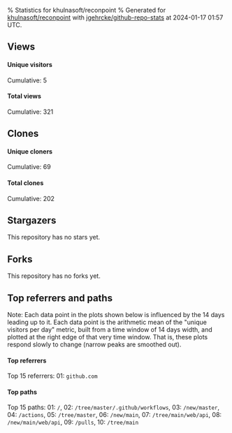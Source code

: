 % Statistics for khulnasoft/reconpoint
% Generated for [khulnasoft/reconpoint](https://github.com/khulnasoft/reconpoint) with [jgehrcke/github-repo-stats](https://github.com/jgehrcke/github-repo-stats) at 2024-01-17 01:57 UTC.


## Views

#### Unique visitors
<div id="chart_views_unique" class="full-width-chart"></div>

Cumulative: 5

#### Total views
<div id="chart_views_total" class="full-width-chart"></div>

Cumulative: 321

<div class="pagebreak-for-print"> </div>

## Clones

#### Unique cloners
<div id="chart_clones_unique" class="full-width-chart"></div>

Cumulative: 69

#### Total clones
<div id="chart_clones_total" class="full-width-chart"></div>

Cumulative: 202



<div class="pagebreak-for-print"> </div>



## Stargazers

This repository has no stars yet.



## Forks

This repository has no forks yet.



<div class="pagebreak-for-print"> </div>



## Top referrers and paths


Note: Each data point in the plots shown below is influenced by the 14 days
leading up to it. Each data point is the arithmetic mean of the "unique
visitors per day" metric, built from a time window of 14 days width, and
plotted at the right edge of that very time window. That is, these plots
respond slowly to change (narrow peaks are smoothed out).




#### Top referrers


<div id="chart_referrers_top_n_alltime" class="full-width-chart"></div>

Top 15 referrers: 01: `github.com`





#### Top paths


<div id="chart_paths_top_n_alltime" class="full-width-chart"></div>

Top 15 paths: 01: `/`, 02: `/tree/master/.github/workflows`, 03: `/new/master`, 04: `/actions`, 05: `/tree/master`, 06: `/new/main`, 07: `/tree/main/web/api`, 08: `/new/main/web/api`, 09: `/pulls`, 10: `/tree/main`


<script type="text/javascript">
    vegaEmbed('#chart_views_unique', {"$schema": "https://vega.github.io/schema/vega-lite/v4.17.0.json", "config": {"arc": {"fill": "#1b1e23"}, "area": {"fill": "#1b1e23"}, "axisBottom": {"domainColor": "#a9b4c4", "gridColor": "#a9b4c4", "labelColor": "#1b1e23", "labelFont": "relative-mono-11-pitch-pro, Menlo, monospace", "tickColor": "#a9b4c4", "titleColor": "#1b1e23", "titleFont": "relative-mono-11-pitch-pro, Menlo, monospace"}, "axisLeft": {"domainColor": "#a9b4c4", "gridColor": "#a9b4c4", "labelColor": "#1b1e23", "labelFont": "relative-mono-11-pitch-pro, Menlo, monospace", "tickColor": "#a9b4c4", "titleColor": "#1b1e23", "titleFont": "relative-mono-11-pitch-pro, Menlo, monospace"}, "axisX": {"grid": false}, "axisY": {"grid": false, "labelBound": true}, "background": "#FFFFFF", "group": {"fill": "#FFFFFF"}, "header": {"fontWeight": 400, "labelFont": "relative-mono-11-pitch-pro, Menlo, monospace", "titleFont": "relative-mono-11-pitch-pro, Menlo, monospace"}, "legend": {"labelFont": "relative-mono-11-pitch-pro, Menlo, monospace", "symbolSize": 200, "symbolType": "circle", "titleFont": "relative-mono-11-pitch-pro, Menlo, monospace"}, "line": {"color": "#1b1e23", "stroke": "#1b1e23"}, "path": {"stroke": "#1b1e23"}, "point": {"color": "#1b1e23", "cursor": "pointer", "filled": true, "size": 20}, "range": {"category": ["#85a2f7", "#ea9755", "#7eb36a", "#f07071", "#bc85d9", "#e587b6", "#a9b4c4", "#d4c05e", "#64b9c4"]}, "style": {"bar": {"fill": "#1b1e23"}, "text": {"font": "relative-mono-11-pitch-pro, Menlo, monospace", "fontWeight": 400}}, "symbol": {"shape": "circle"}, "title": {"anchor": "start", "font": "relative-mono-11-pitch-pro, Menlo, monospace", "fontWeight": 400}, "trail": {"color": "#1b1e23", "stroke": "#1b1e23"}, "view": {"stroke": null}}, "data": {"name": "data-5215156174d3592c22ea3b5973e0098a"}, "datasets": {"data-5215156174d3592c22ea3b5973e0098a": [{"time": "2024-01-04T00:00:00+00:00", "views_total": 250, "views_unique": 3}, {"time": "2024-01-05T00:00:00+00:00", "views_total": 0, "views_unique": 0}, {"time": "2024-01-08T00:00:00+00:00", "views_total": 0, "views_unique": 0}, {"time": "2024-01-12T00:00:00+00:00", "views_total": 0, "views_unique": 0}, {"time": "2024-01-13T00:00:00+00:00", "views_total": 0, "views_unique": 0}, {"time": "2024-01-16T00:00:00+00:00", "views_total": 71, "views_unique": 2}]}, "encoding": {"tooltip": [{"field": "views_unique", "format": ".1f", "title": "views (u)", "type": "quantitative"}, {"field": "time", "format": "%B %e, %Y", "title": "date", "type": "temporal"}], "x": {"axis": {"labelAngle": 25}, "field": "time", "scale": {"domain": ["2024-01-04", "2024-01-16"]}, "timeUnit": "yearmonthdate", "title": "date", "type": "temporal"}, "y": {"axis": {}, "field": "views_unique", "scale": {"domain": [0, 3.3000000000000003], "type": "linear", "zero": true}, "title": "unique views per day", "type": "quantitative"}}, "height": 200, "mark": {"point": true, "type": "line"}, "padding": 10, "width": "container"}, {"actions": false, "renderer": "svg"}).catch(console.error);
vegaEmbed('#chart_views_total', {"$schema": "https://vega.github.io/schema/vega-lite/v4.17.0.json", "config": {"arc": {"fill": "#1b1e23"}, "area": {"fill": "#1b1e23"}, "axisBottom": {"domainColor": "#a9b4c4", "gridColor": "#a9b4c4", "labelColor": "#1b1e23", "labelFont": "relative-mono-11-pitch-pro, Menlo, monospace", "tickColor": "#a9b4c4", "titleColor": "#1b1e23", "titleFont": "relative-mono-11-pitch-pro, Menlo, monospace"}, "axisLeft": {"domainColor": "#a9b4c4", "gridColor": "#a9b4c4", "labelColor": "#1b1e23", "labelFont": "relative-mono-11-pitch-pro, Menlo, monospace", "tickColor": "#a9b4c4", "titleColor": "#1b1e23", "titleFont": "relative-mono-11-pitch-pro, Menlo, monospace"}, "axisX": {"grid": false}, "axisY": {"grid": false, "labelBound": true}, "background": "#FFFFFF", "group": {"fill": "#FFFFFF"}, "header": {"fontWeight": 400, "labelFont": "relative-mono-11-pitch-pro, Menlo, monospace", "titleFont": "relative-mono-11-pitch-pro, Menlo, monospace"}, "legend": {"labelFont": "relative-mono-11-pitch-pro, Menlo, monospace", "symbolSize": 200, "symbolType": "circle", "titleFont": "relative-mono-11-pitch-pro, Menlo, monospace"}, "line": {"color": "#1b1e23", "stroke": "#1b1e23"}, "path": {"stroke": "#1b1e23"}, "point": {"color": "#1b1e23", "cursor": "pointer", "filled": true, "size": 20}, "range": {"category": ["#85a2f7", "#ea9755", "#7eb36a", "#f07071", "#bc85d9", "#e587b6", "#a9b4c4", "#d4c05e", "#64b9c4"]}, "style": {"bar": {"fill": "#1b1e23"}, "text": {"font": "relative-mono-11-pitch-pro, Menlo, monospace", "fontWeight": 400}}, "symbol": {"shape": "circle"}, "title": {"anchor": "start", "font": "relative-mono-11-pitch-pro, Menlo, monospace", "fontWeight": 400}, "trail": {"color": "#1b1e23", "stroke": "#1b1e23"}, "view": {"stroke": null}}, "data": {"name": "data-5215156174d3592c22ea3b5973e0098a"}, "datasets": {"data-5215156174d3592c22ea3b5973e0098a": [{"time": "2024-01-04T00:00:00+00:00", "views_total": 250, "views_unique": 3}, {"time": "2024-01-05T00:00:00+00:00", "views_total": 0, "views_unique": 0}, {"time": "2024-01-08T00:00:00+00:00", "views_total": 0, "views_unique": 0}, {"time": "2024-01-12T00:00:00+00:00", "views_total": 0, "views_unique": 0}, {"time": "2024-01-13T00:00:00+00:00", "views_total": 0, "views_unique": 0}, {"time": "2024-01-16T00:00:00+00:00", "views_total": 71, "views_unique": 2}]}, "encoding": {"tooltip": [{"field": "views_total", "format": ".1f", "title": "views (t)", "type": "quantitative"}, {"field": "time", "format": "%B %e, %Y", "title": "date", "type": "temporal"}], "x": {"axis": {"labelAngle": 25}, "field": "time", "scale": {"domain": ["2024-01-04", "2024-01-16"]}, "timeUnit": "yearmonthdate", "title": "date", "type": "temporal"}, "y": {"axis": {"values": [1, 10, 50, 100, 500, 1000, 5000, 10000]}, "field": "views_total", "scale": {"domain": [0, 275.0], "type": "symlog", "zero": true}, "title": "total views per day", "type": "quantitative"}}, "height": 200, "mark": {"point": true, "type": "line"}, "padding": 10, "width": "container"}, {"actions": false, "renderer": "svg"}).catch(console.error);
vegaEmbed('#chart_clones_unique', {"$schema": "https://vega.github.io/schema/vega-lite/v4.17.0.json", "config": {"arc": {"fill": "#1b1e23"}, "area": {"fill": "#1b1e23"}, "axisBottom": {"domainColor": "#a9b4c4", "gridColor": "#a9b4c4", "labelColor": "#1b1e23", "labelFont": "relative-mono-11-pitch-pro, Menlo, monospace", "tickColor": "#a9b4c4", "titleColor": "#1b1e23", "titleFont": "relative-mono-11-pitch-pro, Menlo, monospace"}, "axisLeft": {"domainColor": "#a9b4c4", "gridColor": "#a9b4c4", "labelColor": "#1b1e23", "labelFont": "relative-mono-11-pitch-pro, Menlo, monospace", "tickColor": "#a9b4c4", "titleColor": "#1b1e23", "titleFont": "relative-mono-11-pitch-pro, Menlo, monospace"}, "axisX": {"grid": false}, "axisY": {"grid": false, "labelBound": true}, "background": "#FFFFFF", "group": {"fill": "#FFFFFF"}, "header": {"fontWeight": 400, "labelFont": "relative-mono-11-pitch-pro, Menlo, monospace", "titleFont": "relative-mono-11-pitch-pro, Menlo, monospace"}, "legend": {"labelFont": "relative-mono-11-pitch-pro, Menlo, monospace", "symbolSize": 200, "symbolType": "circle", "titleFont": "relative-mono-11-pitch-pro, Menlo, monospace"}, "line": {"color": "#1b1e23", "stroke": "#1b1e23"}, "path": {"stroke": "#1b1e23"}, "point": {"color": "#1b1e23", "cursor": "pointer", "filled": true, "size": 20}, "range": {"category": ["#85a2f7", "#ea9755", "#7eb36a", "#f07071", "#bc85d9", "#e587b6", "#a9b4c4", "#d4c05e", "#64b9c4"]}, "style": {"bar": {"fill": "#1b1e23"}, "text": {"font": "relative-mono-11-pitch-pro, Menlo, monospace", "fontWeight": 400}}, "symbol": {"shape": "circle"}, "title": {"anchor": "start", "font": "relative-mono-11-pitch-pro, Menlo, monospace", "fontWeight": 400}, "trail": {"color": "#1b1e23", "stroke": "#1b1e23"}, "view": {"stroke": null}}, "data": {"name": "data-f98d373abb51efdfec4d916340b4c3b4"}, "datasets": {"data-f98d373abb51efdfec4d916340b4c3b4": [{"clones_total": 145, "clones_unique": 49, "time": "2024-01-04T00:00:00+00:00"}, {"clones_total": 32, "clones_unique": 4, "time": "2024-01-05T00:00:00+00:00"}, {"clones_total": 2, "clones_unique": 2, "time": "2024-01-08T00:00:00+00:00"}, {"clones_total": 4, "clones_unique": 2, "time": "2024-01-12T00:00:00+00:00"}, {"clones_total": 2, "clones_unique": 1, "time": "2024-01-13T00:00:00+00:00"}, {"clones_total": 17, "clones_unique": 11, "time": "2024-01-16T00:00:00+00:00"}]}, "encoding": {"tooltip": [{"field": "clones_unique", "format": ".1f", "title": "clones (u)", "type": "quantitative"}, {"field": "time", "format": "%B %e, %Y", "title": "date", "type": "temporal"}], "x": {"axis": {"labelAngle": 25}, "field": "time", "scale": {"domain": ["2024-01-04", "2024-01-16"]}, "timeUnit": "yearmonthdate", "title": "date", "type": "temporal"}, "y": {"axis": {}, "field": "clones_unique", "scale": {"domain": [0, 53.900000000000006], "type": "linear", "zero": true}, "title": "unique clones per day", "type": "quantitative"}}, "height": 200, "mark": {"point": true, "type": "line"}, "padding": 10, "width": "container"}, {"actions": false, "renderer": "svg"}).catch(console.error);
vegaEmbed('#chart_clones_total', {"$schema": "https://vega.github.io/schema/vega-lite/v4.17.0.json", "config": {"arc": {"fill": "#1b1e23"}, "area": {"fill": "#1b1e23"}, "axisBottom": {"domainColor": "#a9b4c4", "gridColor": "#a9b4c4", "labelColor": "#1b1e23", "labelFont": "relative-mono-11-pitch-pro, Menlo, monospace", "tickColor": "#a9b4c4", "titleColor": "#1b1e23", "titleFont": "relative-mono-11-pitch-pro, Menlo, monospace"}, "axisLeft": {"domainColor": "#a9b4c4", "gridColor": "#a9b4c4", "labelColor": "#1b1e23", "labelFont": "relative-mono-11-pitch-pro, Menlo, monospace", "tickColor": "#a9b4c4", "titleColor": "#1b1e23", "titleFont": "relative-mono-11-pitch-pro, Menlo, monospace"}, "axisX": {"grid": false}, "axisY": {"grid": false, "labelBound": true}, "background": "#FFFFFF", "group": {"fill": "#FFFFFF"}, "header": {"fontWeight": 400, "labelFont": "relative-mono-11-pitch-pro, Menlo, monospace", "titleFont": "relative-mono-11-pitch-pro, Menlo, monospace"}, "legend": {"labelFont": "relative-mono-11-pitch-pro, Menlo, monospace", "symbolSize": 200, "symbolType": "circle", "titleFont": "relative-mono-11-pitch-pro, Menlo, monospace"}, "line": {"color": "#1b1e23", "stroke": "#1b1e23"}, "path": {"stroke": "#1b1e23"}, "point": {"color": "#1b1e23", "cursor": "pointer", "filled": true, "size": 20}, "range": {"category": ["#85a2f7", "#ea9755", "#7eb36a", "#f07071", "#bc85d9", "#e587b6", "#a9b4c4", "#d4c05e", "#64b9c4"]}, "style": {"bar": {"fill": "#1b1e23"}, "text": {"font": "relative-mono-11-pitch-pro, Menlo, monospace", "fontWeight": 400}}, "symbol": {"shape": "circle"}, "title": {"anchor": "start", "font": "relative-mono-11-pitch-pro, Menlo, monospace", "fontWeight": 400}, "trail": {"color": "#1b1e23", "stroke": "#1b1e23"}, "view": {"stroke": null}}, "data": {"name": "data-f98d373abb51efdfec4d916340b4c3b4"}, "datasets": {"data-f98d373abb51efdfec4d916340b4c3b4": [{"clones_total": 145, "clones_unique": 49, "time": "2024-01-04T00:00:00+00:00"}, {"clones_total": 32, "clones_unique": 4, "time": "2024-01-05T00:00:00+00:00"}, {"clones_total": 2, "clones_unique": 2, "time": "2024-01-08T00:00:00+00:00"}, {"clones_total": 4, "clones_unique": 2, "time": "2024-01-12T00:00:00+00:00"}, {"clones_total": 2, "clones_unique": 1, "time": "2024-01-13T00:00:00+00:00"}, {"clones_total": 17, "clones_unique": 11, "time": "2024-01-16T00:00:00+00:00"}]}, "encoding": {"tooltip": [{"field": "clones_total", "format": ".1f", "title": "clones (t)", "type": "quantitative"}, {"field": "time", "format": "%B %e, %Y", "title": "date", "type": "temporal"}], "x": {"axis": {"labelAngle": 25}, "field": "time", "scale": {"domain": ["2024-01-04", "2024-01-16"]}, "timeUnit": "yearmonthdate", "title": "date", "type": "temporal"}, "y": {"axis": {"values": [1, 10, 50, 100, 500, 1000, 5000, 10000]}, "field": "clones_total", "scale": {"domain": [0, 159.5], "type": "symlog", "zero": true}, "title": "total clones per day", "type": "quantitative"}}, "height": 200, "mark": {"point": true, "type": "line"}, "padding": 10, "width": "container"}, {"actions": false, "renderer": "svg"}).catch(console.error);
vegaEmbed('#chart_referrers_top_n_alltime', {"$schema": "https://vega.github.io/schema/vega-lite/v4.17.0.json", "config": {"arc": {"fill": "#1b1e23"}, "area": {"fill": "#1b1e23"}, "axisBottom": {"domainColor": "#a9b4c4", "gridColor": "#a9b4c4", "labelColor": "#1b1e23", "labelFont": "relative-mono-11-pitch-pro, Menlo, monospace", "tickColor": "#a9b4c4", "titleColor": "#1b1e23", "titleFont": "relative-mono-11-pitch-pro, Menlo, monospace"}, "axisLeft": {"domainColor": "#a9b4c4", "gridColor": "#a9b4c4", "labelColor": "#1b1e23", "labelFont": "relative-mono-11-pitch-pro, Menlo, monospace", "tickColor": "#a9b4c4", "titleColor": "#1b1e23", "titleFont": "relative-mono-11-pitch-pro, Menlo, monospace"}, "axisX": {"grid": false}, "axisY": {"grid": false}, "background": "#FFFFFF", "group": {"fill": "#FFFFFF"}, "header": {"fontWeight": 400, "labelFont": "relative-mono-11-pitch-pro, Menlo, monospace", "titleFont": "relative-mono-11-pitch-pro, Menlo, monospace"}, "legend": {"labelFont": "relative-mono-11-pitch-pro, Menlo, monospace", "symbolSize": 200, "symbolType": "circle", "titleFont": "relative-mono-11-pitch-pro, Menlo, monospace"}, "line": {"color": "#1b1e23", "stroke": "#1b1e23"}, "path": {"stroke": "#1b1e23"}, "point": {"color": "#1b1e23", "cursor": "pointer", "filled": true, "size": 30}, "range": {"category": ["#85a2f7", "#ea9755", "#7eb36a", "#f07071", "#bc85d9", "#e587b6", "#a9b4c4", "#d4c05e", "#64b9c4"]}, "style": {"bar": {"fill": "#1b1e23"}, "text": {"font": "relative-mono-11-pitch-pro, Menlo, monospace", "fontWeight": 400}}, "symbol": {"shape": "circle"}, "title": {"anchor": "start", "font": "relative-mono-11-pitch-pro, Menlo, monospace", "fontWeight": 400}, "trail": {"color": "#1b1e23", "stroke": "#1b1e23"}, "view": {"stroke": null}}, "data": {"name": "data-8289ca9a4953abad6d77719b3d5aba5e"}, "datasets": {"data-8289ca9a4953abad6d77719b3d5aba5e": [{"referrer": "github.com", "time": "2024-01-06T00:00:00+00:00", "views_unique": 1, "views_unique_norm": 0.07142857142857142}, {"referrer": "github.com", "time": "2024-01-07T00:00:00+00:00", "views_unique": 1, "views_unique_norm": 0.07142857142857142}, {"referrer": "github.com", "time": "2024-01-08T00:00:00+00:00", "views_unique": 1, "views_unique_norm": 0.07142857142857142}, {"referrer": "github.com", "time": "2024-01-09T00:00:00+00:00", "views_unique": 1, "views_unique_norm": 0.07142857142857142}, {"referrer": "github.com", "time": "2024-01-10T00:00:00+00:00", "views_unique": 1, "views_unique_norm": 0.07142857142857142}, {"referrer": "github.com", "time": "2024-01-11T00:00:00+00:00", "views_unique": 1, "views_unique_norm": 0.07142857142857142}, {"referrer": "github.com", "time": "2024-01-12T00:00:00+00:00", "views_unique": 1, "views_unique_norm": 0.07142857142857142}, {"referrer": "github.com", "time": "2024-01-13T00:00:00+00:00", "views_unique": 1, "views_unique_norm": 0.07142857142857142}, {"referrer": "github.com", "time": "2024-01-14T00:00:00+00:00", "views_unique": 1, "views_unique_norm": 0.07142857142857142}, {"referrer": "github.com", "time": "2024-01-15T00:00:00+00:00", "views_unique": 1, "views_unique_norm": 0.07142857142857142}, {"referrer": "github.com", "time": "2024-01-16T00:00:00+00:00", "views_unique": 1, "views_unique_norm": 0.07142857142857142}, {"referrer": "github.com", "time": "2024-01-17T00:00:00+00:00", "views_unique": 1, "views_unique_norm": 0.07142857142857142}]}, "encoding": {"color": {"field": "referrer", "legend": {"direction": "vertical", "orient": "top", "title": "Legend:"}, "sort": {"field": "order"}, "type": "nominal"}, "tooltip": [{"field": "referrer", "type": "nominal"}, {"field": "views_unique_norm", "format": ".2f", "title": "views (14d mean)", "type": "quantitative"}, {"field": "time", "format": "%B %e, %Y", "title": "date", "type": "temporal"}], "x": {"axis": {"labelAngle": 25}, "field": "time", "scale": {"domain": ["2024-01-04", "2024-01-16"]}, "timeUnit": "yearmonthdate", "title": "date", "type": "temporal"}, "y": {"field": "views_unique_norm", "scale": {"domain": [0, 0.07857142857142857], "type": "linear", "zero": true}, "title": "unique visitors per day (mean from last 14 days)", "type": "quantitative"}}, "height": 300, "mark": {"point": true, "type": "line"}, "padding": 10, "width": "container"}, {"actions": false, "renderer": "svg"}).catch(console.error);
vegaEmbed('#chart_paths_top_n_alltime', {"$schema": "https://vega.github.io/schema/vega-lite/v4.17.0.json", "config": {"arc": {"fill": "#1b1e23"}, "area": {"fill": "#1b1e23"}, "axisBottom": {"domainColor": "#a9b4c4", "gridColor": "#a9b4c4", "labelColor": "#1b1e23", "labelFont": "relative-mono-11-pitch-pro, Menlo, monospace", "tickColor": "#a9b4c4", "titleColor": "#1b1e23", "titleFont": "relative-mono-11-pitch-pro, Menlo, monospace"}, "axisLeft": {"domainColor": "#a9b4c4", "gridColor": "#a9b4c4", "labelColor": "#1b1e23", "labelFont": "relative-mono-11-pitch-pro, Menlo, monospace", "tickColor": "#a9b4c4", "titleColor": "#1b1e23", "titleFont": "relative-mono-11-pitch-pro, Menlo, monospace"}, "axisX": {"grid": false}, "axisY": {"grid": false}, "background": "#FFFFFF", "group": {"fill": "#FFFFFF"}, "header": {"fontWeight": 400, "labelFont": "relative-mono-11-pitch-pro, Menlo, monospace", "titleFont": "relative-mono-11-pitch-pro, Menlo, monospace"}, "legend": {"labelFont": "relative-mono-11-pitch-pro, Menlo, monospace", "symbolSize": 200, "symbolType": "circle", "titleFont": "relative-mono-11-pitch-pro, Menlo, monospace"}, "line": {"color": "#1b1e23", "stroke": "#1b1e23"}, "path": {"stroke": "#1b1e23"}, "point": {"color": "#1b1e23", "cursor": "pointer", "filled": true, "size": 30}, "range": {"category": ["#85a2f7", "#ea9755", "#7eb36a", "#f07071", "#bc85d9", "#e587b6", "#a9b4c4", "#d4c05e", "#64b9c4"]}, "style": {"bar": {"fill": "#1b1e23"}, "text": {"font": "relative-mono-11-pitch-pro, Menlo, monospace", "fontWeight": 400}}, "symbol": {"shape": "circle"}, "title": {"anchor": "start", "font": "relative-mono-11-pitch-pro, Menlo, monospace", "fontWeight": 400}, "trail": {"color": "#1b1e23", "stroke": "#1b1e23"}, "view": {"stroke": null}}, "data": {"name": "data-fbf2dc226884737f34d716c18301541f"}, "datasets": {"data-fbf2dc226884737f34d716c18301541f": [{"path": "/", "time": "2024-01-06T00:00:00+00:00", "views_unique": 3, "views_unique_norm": 0.21428571428571427}, {"path": "/", "time": "2024-01-07T00:00:00+00:00", "views_unique": 3, "views_unique_norm": 0.21428571428571427}, {"path": "/", "time": "2024-01-08T00:00:00+00:00", "views_unique": 3, "views_unique_norm": 0.21428571428571427}, {"path": "/", "time": "2024-01-09T00:00:00+00:00", "views_unique": 3, "views_unique_norm": 0.21428571428571427}, {"path": "/", "time": "2024-01-10T00:00:00+00:00", "views_unique": 3, "views_unique_norm": 0.21428571428571427}, {"path": "/", "time": "2024-01-11T00:00:00+00:00", "views_unique": 3, "views_unique_norm": 0.21428571428571427}, {"path": "/", "time": "2024-01-12T00:00:00+00:00", "views_unique": 3, "views_unique_norm": 0.21428571428571427}, {"path": "/", "time": "2024-01-13T00:00:00+00:00", "views_unique": 3, "views_unique_norm": 0.21428571428571427}, {"path": "/", "time": "2024-01-14T00:00:00+00:00", "views_unique": 3, "views_unique_norm": 0.21428571428571427}, {"path": "/", "time": "2024-01-15T00:00:00+00:00", "views_unique": 3, "views_unique_norm": 0.21428571428571427}, {"path": "/", "time": "2024-01-16T00:00:00+00:00", "views_unique": 3, "views_unique_norm": 0.21428571428571427}, {"path": "/", "time": "2024-01-17T00:00:00+00:00", "views_unique": 3, "views_unique_norm": 0.21428571428571427}, {"path": "/tree/master/.github/workflows", "time": "2024-01-06T00:00:00+00:00", "views_unique": 2, "views_unique_norm": 0.14285714285714285}, {"path": "/tree/master/.github/workflows", "time": "2024-01-07T00:00:00+00:00", "views_unique": 2, "views_unique_norm": 0.14285714285714285}, {"path": "/tree/master/.github/workflows", "time": "2024-01-08T00:00:00+00:00", "views_unique": 2, "views_unique_norm": 0.14285714285714285}, {"path": "/tree/master/.github/workflows", "time": "2024-01-09T00:00:00+00:00", "views_unique": 2, "views_unique_norm": 0.14285714285714285}, {"path": "/tree/master/.github/workflows", "time": "2024-01-10T00:00:00+00:00", "views_unique": 2, "views_unique_norm": 0.14285714285714285}, {"path": "/tree/master/.github/workflows", "time": "2024-01-11T00:00:00+00:00", "views_unique": 2, "views_unique_norm": 0.14285714285714285}, {"path": "/tree/master/.github/workflows", "time": "2024-01-12T00:00:00+00:00", "views_unique": 2, "views_unique_norm": 0.14285714285714285}, {"path": "/tree/master/.github/workflows", "time": "2024-01-13T00:00:00+00:00", "views_unique": 2, "views_unique_norm": 0.14285714285714285}, {"path": "/tree/master/.github/workflows", "time": "2024-01-14T00:00:00+00:00", "views_unique": 2, "views_unique_norm": 0.14285714285714285}, {"path": "/tree/master/.github/workflows", "time": "2024-01-15T00:00:00+00:00", "views_unique": 2, "views_unique_norm": 0.14285714285714285}, {"path": "/tree/master/.github/workflows", "time": "2024-01-16T00:00:00+00:00", "views_unique": 2, "views_unique_norm": 0.14285714285714285}, {"path": "/tree/master/.github/workflows", "time": "2024-01-17T00:00:00+00:00", "views_unique": 2, "views_unique_norm": 0.14285714285714285}, {"path": "/new/master", "time": "2024-01-06T00:00:00+00:00", "views_unique": 2, "views_unique_norm": 0.14285714285714285}, {"path": "/new/master", "time": "2024-01-07T00:00:00+00:00", "views_unique": 2, "views_unique_norm": 0.14285714285714285}, {"path": "/new/master", "time": "2024-01-08T00:00:00+00:00", "views_unique": 2, "views_unique_norm": 0.14285714285714285}, {"path": "/new/master", "time": "2024-01-09T00:00:00+00:00", "views_unique": 2, "views_unique_norm": 0.14285714285714285}, {"path": "/new/master", "time": "2024-01-10T00:00:00+00:00", "views_unique": 2, "views_unique_norm": 0.14285714285714285}, {"path": "/new/master", "time": "2024-01-11T00:00:00+00:00", "views_unique": 2, "views_unique_norm": 0.14285714285714285}, {"path": "/new/master", "time": "2024-01-12T00:00:00+00:00", "views_unique": 2, "views_unique_norm": 0.14285714285714285}, {"path": "/new/master", "time": "2024-01-13T00:00:00+00:00", "views_unique": 2, "views_unique_norm": 0.14285714285714285}, {"path": "/new/master", "time": "2024-01-14T00:00:00+00:00", "views_unique": 2, "views_unique_norm": 0.14285714285714285}, {"path": "/new/master", "time": "2024-01-15T00:00:00+00:00", "views_unique": 2, "views_unique_norm": 0.14285714285714285}, {"path": "/new/master", "time": "2024-01-16T00:00:00+00:00", "views_unique": 2, "views_unique_norm": 0.14285714285714285}, {"path": "/new/master", "time": "2024-01-17T00:00:00+00:00", "views_unique": 2, "views_unique_norm": 0.14285714285714285}, {"path": "/actions", "time": "2024-01-06T00:00:00+00:00", "views_unique": 2, "views_unique_norm": 0.14285714285714285}, {"path": "/actions", "time": "2024-01-07T00:00:00+00:00", "views_unique": 2, "views_unique_norm": 0.14285714285714285}, {"path": "/actions", "time": "2024-01-08T00:00:00+00:00", "views_unique": 2, "views_unique_norm": 0.14285714285714285}, {"path": "/actions", "time": "2024-01-09T00:00:00+00:00", "views_unique": 2, "views_unique_norm": 0.14285714285714285}, {"path": "/actions", "time": "2024-01-10T00:00:00+00:00", "views_unique": 2, "views_unique_norm": 0.14285714285714285}, {"path": "/actions", "time": "2024-01-11T00:00:00+00:00", "views_unique": 2, "views_unique_norm": 0.14285714285714285}, {"path": "/actions", "time": "2024-01-12T00:00:00+00:00", "views_unique": 2, "views_unique_norm": 0.14285714285714285}, {"path": "/actions", "time": "2024-01-13T00:00:00+00:00", "views_unique": 2, "views_unique_norm": 0.14285714285714285}, {"path": "/actions", "time": "2024-01-14T00:00:00+00:00", "views_unique": 2, "views_unique_norm": 0.14285714285714285}, {"path": "/actions", "time": "2024-01-15T00:00:00+00:00", "views_unique": 2, "views_unique_norm": 0.14285714285714285}, {"path": "/actions", "time": "2024-01-16T00:00:00+00:00", "views_unique": 2, "views_unique_norm": 0.14285714285714285}, {"path": "/actions", "time": "2024-01-17T00:00:00+00:00", "views_unique": 2, "views_unique_norm": 0.14285714285714285}, {"path": "/tree/master", "time": "2024-01-06T00:00:00+00:00", "views_unique": 2, "views_unique_norm": 0.14285714285714285}, {"path": "/tree/master", "time": "2024-01-07T00:00:00+00:00", "views_unique": 2, "views_unique_norm": 0.14285714285714285}, {"path": "/tree/master", "time": "2024-01-08T00:00:00+00:00", "views_unique": 2, "views_unique_norm": 0.14285714285714285}, {"path": "/tree/master", "time": "2024-01-09T00:00:00+00:00", "views_unique": 2, "views_unique_norm": 0.14285714285714285}, {"path": "/tree/master", "time": "2024-01-10T00:00:00+00:00", "views_unique": 2, "views_unique_norm": 0.14285714285714285}, {"path": "/tree/master", "time": "2024-01-11T00:00:00+00:00", "views_unique": 2, "views_unique_norm": 0.14285714285714285}, {"path": "/tree/master", "time": "2024-01-12T00:00:00+00:00", "views_unique": 2, "views_unique_norm": 0.14285714285714285}, {"path": "/tree/master", "time": "2024-01-13T00:00:00+00:00", "views_unique": 2, "views_unique_norm": 0.14285714285714285}, {"path": "/tree/master", "time": "2024-01-14T00:00:00+00:00", "views_unique": 2, "views_unique_norm": 0.14285714285714285}, {"path": "/tree/master", "time": "2024-01-15T00:00:00+00:00", "views_unique": 2, "views_unique_norm": 0.14285714285714285}, {"path": "/tree/master", "time": "2024-01-16T00:00:00+00:00", "views_unique": 2, "views_unique_norm": 0.14285714285714285}, {"path": "/tree/master", "time": "2024-01-17T00:00:00+00:00", "views_unique": 2, "views_unique_norm": 0.14285714285714285}, {"path": "/new/main", "time": "2024-01-06T00:00:00+00:00", "views_unique": 1, "views_unique_norm": 0.07142857142857142}, {"path": "/new/main", "time": "2024-01-07T00:00:00+00:00", "views_unique": 1, "views_unique_norm": 0.07142857142857142}, {"path": "/new/main", "time": "2024-01-08T00:00:00+00:00", "views_unique": 1, "views_unique_norm": 0.07142857142857142}, {"path": "/new/main", "time": "2024-01-09T00:00:00+00:00", "views_unique": 1, "views_unique_norm": 0.07142857142857142}, {"path": "/new/main", "time": "2024-01-10T00:00:00+00:00", "views_unique": 1, "views_unique_norm": 0.07142857142857142}, {"path": "/new/main", "time": "2024-01-11T00:00:00+00:00", "views_unique": 1, "views_unique_norm": 0.07142857142857142}, {"path": "/new/main", "time": "2024-01-12T00:00:00+00:00", "views_unique": 1, "views_unique_norm": 0.07142857142857142}, {"path": "/new/main", "time": "2024-01-13T00:00:00+00:00", "views_unique": 1, "views_unique_norm": 0.07142857142857142}, {"path": "/new/main", "time": "2024-01-14T00:00:00+00:00", "views_unique": 1, "views_unique_norm": 0.07142857142857142}, {"path": "/new/main", "time": "2024-01-15T00:00:00+00:00", "views_unique": 1, "views_unique_norm": 0.07142857142857142}, {"path": "/new/main", "time": "2024-01-16T00:00:00+00:00", "views_unique": 1, "views_unique_norm": 0.07142857142857142}, {"path": "/new/main", "time": "2024-01-17T00:00:00+00:00", "views_unique": 1, "views_unique_norm": 0.07142857142857142}, {"path": "/tree/main/web/api", "time": "2024-01-06T00:00:00+00:00", "views_unique": 1, "views_unique_norm": 0.07142857142857142}, {"path": "/tree/main/web/api", "time": "2024-01-07T00:00:00+00:00", "views_unique": 1, "views_unique_norm": 0.07142857142857142}, {"path": "/tree/main/web/api", "time": "2024-01-08T00:00:00+00:00", "views_unique": 1, "views_unique_norm": 0.07142857142857142}, {"path": "/tree/main/web/api", "time": "2024-01-09T00:00:00+00:00", "views_unique": 1, "views_unique_norm": 0.07142857142857142}, {"path": "/tree/main/web/api", "time": "2024-01-10T00:00:00+00:00", "views_unique": 1, "views_unique_norm": 0.07142857142857142}, {"path": "/tree/main/web/api", "time": "2024-01-11T00:00:00+00:00", "views_unique": 1, "views_unique_norm": 0.07142857142857142}, {"path": "/tree/main/web/api", "time": "2024-01-12T00:00:00+00:00", "views_unique": 1, "views_unique_norm": 0.07142857142857142}, {"path": "/tree/main/web/api", "time": "2024-01-13T00:00:00+00:00", "views_unique": 1, "views_unique_norm": 0.07142857142857142}, {"path": "/tree/main/web/api", "time": "2024-01-14T00:00:00+00:00", "views_unique": 1, "views_unique_norm": 0.07142857142857142}, {"path": "/tree/main/web/api", "time": "2024-01-15T00:00:00+00:00", "views_unique": 1, "views_unique_norm": 0.07142857142857142}, {"path": "/tree/main/web/api", "time": "2024-01-16T00:00:00+00:00", "views_unique": 1, "views_unique_norm": 0.07142857142857142}, {"path": "/tree/main/web/api", "time": "2024-01-17T00:00:00+00:00", "views_unique": 1, "views_unique_norm": 0.07142857142857142}]}, "encoding": {"color": {"field": "path", "legend": {"direction": "vertical", "orient": "top", "title": "Legend:"}, "sort": {"field": "order"}, "type": "nominal"}, "tooltip": [{"field": "path", "type": "nominal"}, {"field": "views_unique_norm", "format": ".2f", "title": "views (14d mean)", "type": "quantitative"}, {"field": "time", "format": "%B %e, %Y", "title": "date", "type": "temporal"}], "x": {"axis": {"labelAngle": 25}, "field": "time", "scale": {"domain": ["2024-01-04", "2024-01-16"]}, "timeUnit": "yearmonthdate", "title": "date", "type": "temporal"}, "y": {"field": "views_unique_norm", "scale": {"domain": [0, 0.2357142857142857], "type": "linear", "zero": true}, "title": "unique visitors per day (mean from last 14 days)", "type": "quantitative"}}, "height": 300, "mark": {"point": true, "type": "line"}, "padding": 10, "width": "container"}, {"actions": false, "renderer": "svg"}).catch(console.error);
    </script>
